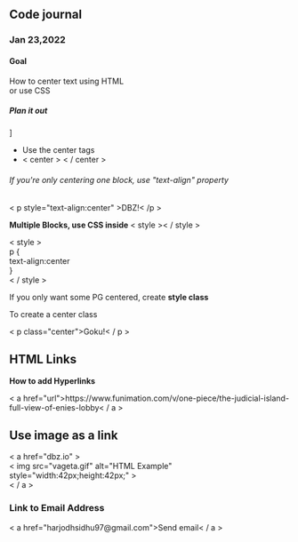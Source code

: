 <h2>Code journal</h2>

<section>
<h3>Jan 23,2022</h3>


<h4><strong>Goal</strong></h4>


<p>
  How to center text using HTML<br>
  or use CSS</p>

<h5><strong>Plan it out</strong></h5>]

<p>
 <ul>
  <li>Use the center tags</li>
  <li>< center > < / center ></li>
 </ul>
    </p>
   
<h6>If you're only centering one block, use "text-align" property</h6>
    
    
< p style="text-align:center" >DBZ!< /p >
  
 
  <h7><strong>Multiple Blocks, use CSS inside</strong> < style >< / style ></h>

  
  <p>
    < style ><br>
p {<br>
 text-align:center<br>
}<br>
      < / style ></p>
  
      
  <h8>If you only want some PG centered, create <strong>style class</strong></h8>
  
      
 <p>
   <style><br>
.center {<br>
 text-align: center<br>
}<br>
   </style></p>
      
      
 <h9>To create a center class</h9>
      
      
 <p>
      < p class="center">Goku!< / p ></p>
      </section>
 
    
 <section>
   <h1>HTML Links</h1>
   
   
   <p><strong>How to add Hyperlinks</strong></p>
   
   
   <p>< a href="url">https://www.funimation.com/v/one-piece/the-judicial-island-full-view-of-enies-lobby< / a ></p>
   
     
  <h2>Use image as a link</h2>
     
     
  <p>< a href="dbz.io" > <br>
< img src="vageta.gif" alt="HTML Example" style="width:42px;height:42px;" ><br>
    < / a ></p>
    
   <h3>Link to Email Address</h3>
    
    
  <p>< a href="harjodhsidhu97@gmail.com">Send email< / a ></p>

    
      

